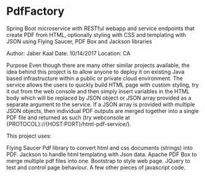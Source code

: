 # PdfFactory

Spring Boot microservice with RESTful webapp and service endpoints that create PDF from HTML, 
optionally styling with CSS and templating with JSON using Flying Saucer, PDF Box and Jackson libraries

Author: Jaber Kaal
Date: 10/14/2017
Location: CA

Purpose
Even though there are many other similar projects available, the idea behind this project is to allow anyone to deploy it on existing Java based infrastructure within a public or private cloud environment.
The service allows the users to quickly build HTML page with custom styling, try it out from the web console and then simply insert variables in the HTML body which will be replaced by JSON object or JSON array provided as a separate argument to the service.
If a JSON array is provided with multiple JSON objects, then individual PDF outputs are merged together into a single PDF file and returned as such (try webconsole at {PROTOCOL}://{HOST:PORT}/html-pdf-service/).


This project uses:

Flying Saucer Pdf library to convert html and css documents (strings) into PDF.
Jackson to handle html templating with Json data.
Apache PDF Box to merge multiple pdf files into one.
Bootstrap to style web page.
JQuery to test and control page behaviour.
A few other pieces of javascript code.
